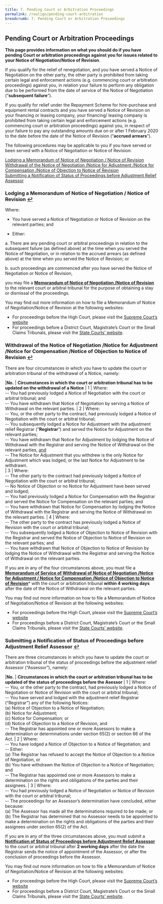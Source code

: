 ```yaml
---
title: 7. Pending Court or Arbitration Proceedings 
permalink: /realign/pending-court-arbitration
breadcrumb: 7. Pending Court or Arbitration Proceedings
---
```

## Pending Court or Arbitration Proceedings ##

**This page provides information on what you should do if you have pending Court or arbitration proceedings against you for issues related to your Notice of Negotiation/Notice of Revision**.

If you qualify for the relief of renegotiation, and you have served a Notice of Negotiation on the other party, the other party is prohibited from taking certain legal and enforcement actions (e.g. commencing court or arbitration proceedings) against you, in relation your failure to perform any obligation due to be performed from the date of service of the Notice of Negotiation (“**subsequent failure**”). 

If you qualify for relief under the Repayment Scheme for hire-purchase and equipment rental contracts and you have served a Notice of Revision on your financing or leasing company, your financing/ leasing company is prohibited from taking certain legal and enforcement actions (e.g. commencing court or arbitration proceedings) against you, in respect of your failure to pay any outstanding amounts due on or after 1 February 2020 to the date before the date of the Notice of Revision (“**accrued arrears**”).  

The following procedures may be applicable to you if you have served or been served with a Notice of Negotiation or Notice of Revision:

<a href="#1lodging" id="s1">Lodging a Memorandum of Notice of Negotiation / Notice of Revision</a><br> 
<a href="#2withdrawal" id="s2">Withdrawal of the Notice of Negotiation /Notice for Adjustment /Notice for Compensation /Notice of Objection to Notice of Revision</a><br> 
<a href="#3submitting" id="s3">Submitting a Notification of Status of Proceedings before Adjustment Relief Assessor</a><br> 


### <a name="1lodging">Lodging a Memorandum of Notice of Negotiation / Notice of Revision</a> <a href="#s1" title="Return to top">↩</a> ###
Where: 
* You have served a Notice of Negotiation or Notice of Revision on the relevant parties; and

*	Either: 

  a.	There are any pending court or arbitral proceedings in relation to the subsequent failure (as defined above) at the time when you served the Notice of Negotiation, or in relation to the accrued arrears (as defined above) at the time when you served the Notice of Revision; or 

  b.	such proceedings are commenced after you have served the Notice of Negotiation or Notice of Revision, 
  
  
you may file a **[Memorandum of Notice of Negotiation /Notice of Revision](https://go.gov.sg/re-align-form2)** to the relevant court or arbitral tribunal for the purpose of obtaining a stay or dismissal of the proceedings.

You may find out more information on how to file a Memorandum of Notice of Negotiation/Notice of Revision at the following websites:
* For proceedings before the High Court, please visit the [Supreme Court’s website](https://www.supremecourt.gov.sg/quick-links/visitors/covid-19/information-on-filing-a-memorandum-of-notification-for-relief-or-other-prescribed-forms-under-the-covid-19-(temporary-measures)-(temporary-relief-for-inability-to-perform-contracts)-regulations-2020)
* For proceedings before a District Court, Magistrate’s Court or the Small Claims Tribunals, please visit the [State Courts’ website](https://www.statecourts.gov.sg/cws/NewsAndEvents/Pages/COVID-19-Advisory-NOTIFICATION-OF-RELIEF-UNDER-THE-COVID-19-(TEMPORARY-MEASURES)-ACT-2020.aspx). 

### <a name="2withdrawal">Withdrawal of the Notice of Negotiation /Notice for Adjustment /Notice for Compensation /Notice of Objection to Notice of Revision</a> <a href="#s2" title="Return to top">↩</a> ###

There are four circumstances in which you have to update the court or arbitration tribunal of the withdrawal of a Notice, namely: 

|**No.** | **Circumstances in which the court or arbitration tribunal has to be updated on the withdrawal of a Notice**
| 1 | Where:<br>-- You had previously lodged a Notice of Negotiation with the court or arbitral tribunal; and<br>-- You have withdrawn that Notice of Negotiation by serving a Notice of Withdrawal on the relevant parties. 
| 2 | Where:<br>-- You, or the other party to the contract, had previously lodged a Notice of Negotiation with the court or arbitral tribunal; <br>-- You subsequently lodged a Notice for Adjustment with the adjustment relief Registrar (“**Registrar**”) and served the Notice for Adjustment on the relevant parties;<br>-- You have withdrawn that Notice for Adjustment by lodging the Notice of Withdrawal with the Registrar and serving the Notice of Withdrawal on the relevant parties, <u>and</u><br>-- The Notice for Adjustment that you withdrew is the only Notice for Adjustment which was lodged, or the last Notice for Adjustment to be withdrawn.  
| 3 | Where:<br>-- The other party to the contract had previously lodged a Notice of Negotiation with the court or arbitral tribunal;<br>-- No Notice of Objection or no Notice for Adjustment have been served and lodged;<br>-- You had previously lodged a Notice for Compensation with the Registrar and served the Notice for Compensation on the relevant parties; and<br>-- You have withdrawn that Notice for Compensation by lodging the Notice of Withdrawal with the Registrar and serving the Notice of Withdrawal on the relevant parties.
| 4 | Where:<br>-- The other party to the contract has previously lodged a Notice of Revision with the court or arbitral tribunal;<br>-- You subsequently lodged a Notice of Objection to Notice of Revision with the Registrar and served the Notice of Objection to Notice of Revision on the relevant parties; and<br>-- You have withdrawn that Notice of Objection to Notice of Revision by lodging the Notice of Withdrawal with the Registrar and serving the Notice of Withdrawal on the relevant parties.

If you are in any of the four circumstances above, you must file a **[Memorandum of Service of Withdrawal of Notice of Negotiation /Notice for Adjustment / Notice for Compensation /Notice of Objection to Notice of Revision](https://go.gov.sg/re-align-form4)*** with the court or arbitration tribunal **within 4 working days** after the date of the Notice of Withdrawal on the relevant parties. 

You may find out more information on how to file a Memorandum of Notice of Negotiation/Notice of Revision at the following websites:
* For proceedings before the High Court, please visit the [Supreme Court’s website](https://www.supremecourt.gov.sg/quick-links/visitors/covid-19/information-on-filing-a-memorandum-of-notification-for-relief-or-other-prescribed-forms-under-the-covid-19-(temporary-measures)-(temporary-relief-for-inability-to-perform-contracts)-regulations-2020)
* For proceedings before a District Court, Magistrate’s Court or the Small Claims Tribunals, please visit the [State Courts’ website](https://www.statecourts.gov.sg/cws/NewsAndEvents/Pages/COVID-19-Advisory-NOTIFICATION-OF-RELIEF-UNDER-THE-COVID-19-(TEMPORARY-MEASURES)-ACT-2020.aspx).

### <a name="3submitting">Submitting a Notification of Status of Proceedings before Adjustment Relief Assessor</a> <a href="#s3" title="Return to top">↩</a> ###

There are three circumstances in which you have to update the court or arbitration tribunal of the status of proceedings before the adjustment relief Assessor (“Assessor”), namely: 

|**No.** | **Circumstances in which the court or arbitration tribunal has to be updated of the status of proceedings before the Asessor**
| 1 | Where: <br>-- You, or the other party to the contract, had previously lodged a Notice of Negotiation or Notice of Revision with the court or arbitral tribunal; <br>-- You have served and lodged with the adjustment relief Registrar (“Registrar”) any of the following Notices: <br>(a)	Notice of Objection to a Notice of Negotiation; <br>(b)	Notice for Adjustment; <br>(c)	Notice for Compensation; or <br>(d)	Notice of Objection to a Notice of Revision, and <br>-- The Registrar has appointed one or more Assessors to make a determination or determinations under section 65(2) or section 66 of the Act.
| 2 | Where: <br>-- You have lodged a Notice of Objection to a Notice of Negotiation; and <br>-- Either: <br>(a)	The Registrar has refused to accept the Notice of Objection to a Notice of Negotiation, or <br> (b)	You have withdrawn the Notice of Objection to a Notice of Negotiation; and <br>--	The Registrar has appointed one or more Assessors to make a determination on the rights and obligations of the parties and their assignees. 
| 3 | Where: <br>-- You had previously lodged a Notice of Negotiation or Notice of Revision with the court or arbitral tribunal; <br>-- The proceedings for an Assessor’s determination have concluded, either because: <br>(a)	The Assessor has made all the determinations required to be made; or <br>(b)	The Registrar has determined that no Assessor needs to be appointed to make a determination on the rights and obligations of the parties and their assignees under section 65(2) of the Act.

If you are in any of the three circumstances above, you must submit a **[Notification of Status of Proceedings before Adjustment Relief Assessor](https://go.gov.sg/re-align-form12)** to the court or arbitral tribunal after **2 working days** after the date the Registrar sends the notice of appointment of the Assessor, or after the conclusion of proceedings before the Assessor. 

You may find out more information on how to file a Memorandum of Notice of Negotiation/Notice of Revision at the following websites:
* For proceedings before the High Court, please visit the [Supreme Court’s website](https://www.supremecourt.gov.sg/quick-links/visitors/covid-19/information-on-filing-a-memorandum-of-notification-for-relief-or-other-prescribed-forms-under-the-covid-19-(temporary-measures)-(temporary-relief-for-inability-to-perform-contracts)-regulations-2020)
* For proceedings before a District Court, Magistrate’s Court or the Small Claims Tribunals, please visit the [State Courts’ website](https://www.statecourts.gov.sg/cws/NewsAndEvents/Pages/COVID-19-Advisory-NOTIFICATION-OF-RELIEF-UNDER-THE-COVID-19-(TEMPORARY-MEASURES)-ACT-2020.aspx).


